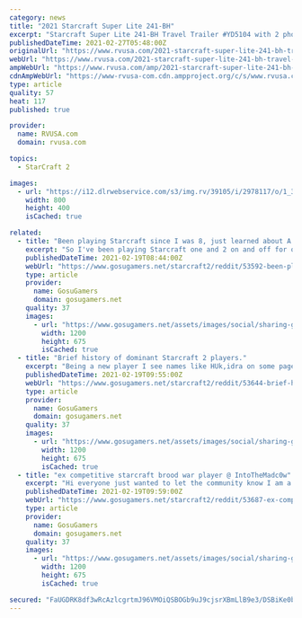 ```yaml
---
category: news
title: "2021 Starcraft Super Lite 241-BH"
excerpt: "Starcraft Super Lite 241-BH Travel Trailer #YD5104 with 2 photos for sale in Clayton, Delaware 19938. See this unit and thousands more at RVUSA.com. Updated Daily."
publishedDateTime: 2021-02-27T05:48:00Z
originalUrl: "https://www.rvusa.com/2021-starcraft-super-lite-241-bh-travel-trailer-2978117"
webUrl: "https://www.rvusa.com/2021-starcraft-super-lite-241-bh-travel-trailer-2978117"
ampWebUrl: "https://www.rvusa.com/amp/2021-starcraft-super-lite-241-bh-travel-trailer-2978117"
cdnAmpWebUrl: "https://www-rvusa-com.cdn.ampproject.org/c/s/www.rvusa.com/amp/2021-starcraft-super-lite-241-bh-travel-trailer-2978117"
type: article
quality: 57
heat: 117
published: true

provider:
  name: RVUSA.com
  domain: rvusa.com

topics:
  - StarCraft 2

images:
  - url: "https://i12.dlrwebservice.com/s3/img.rv/39105/i/2978117/o/1_39105_2978117_120128335.jpg"
    width: 800
    height: 400
    isCached: true

related:
  - title: "Been playing Starcraft since I was 8, just learned about A moving."
    excerpt: "So I've been playing Starcraft one and 2 on and off for over a decade, usually in starts and stops. But I started playing Brood War around 8 years old, and as far as I knew to attack stuff you right clicked on an enemy,"
    publishedDateTime: 2021-02-19T08:44:00Z
    webUrl: "https://www.gosugamers.net/starcraft2/reddit/53592-been-playing-starcraft-since-i-was-8-just-learned-about-a-moving"
    type: article
    provider:
      name: GosuGamers
      domain: gosugamers.net
    quality: 37
    images:
      - url: "https://www.gosugamers.net/assets/images/social/sharing-generic-253163b9.jpg"
        width: 1200
        height: 675
        isCached: true
  - title: "Brief history of dominant Starcraft 2 players."
    excerpt: "Being a new player I see names like HUk,idra on some pages and have no idea who they are. Starcraft 2 has had a long and rich history and I would like to learn more about it."
    publishedDateTime: 2021-02-19T09:55:00Z
    webUrl: "https://www.gosugamers.net/starcraft2/reddit/53644-brief-history-of-dominant-starcraft-2-players"
    type: article
    provider:
      name: GosuGamers
      domain: gosugamers.net
    quality: 37
    images:
      - url: "https://www.gosugamers.net/assets/images/social/sharing-generic-253163b9.jpg"
        width: 1200
        height: 675
        isCached: true
  - title: "ex competitive starcraft brood war player @ IntoTheMadc0w"
    excerpt: "Hi everyone just wanted to let the community know I am a ex competitive starcraft brood war player from 2001-2003 I quit in 2003 and started playing again in late 2020"
    publishedDateTime: 2021-02-19T09:59:00Z
    webUrl: "https://www.gosugamers.net/starcraft2/reddit/53687-ex-competitive-starcraft-brood-war-player-intothemadc0w"
    type: article
    provider:
      name: GosuGamers
      domain: gosugamers.net
    quality: 37
    images:
      - url: "https://www.gosugamers.net/assets/images/social/sharing-generic-253163b9.jpg"
        width: 1200
        height: 675
        isCached: true

secured: "FaUGDRK8df3wRcAzlcgrtmJ96VMOiQSBOGb9uJ9cjsrXBmLlB9e3/DSBiKe0bqWBTSLPWHaFVc8FkQLBXrXzUnCo6bOQ5gBUe6p/grwsab34N3VnOyVUHBejCss5AOdw76Y9CdR9hCyTgFAaDtoOPZF9Vyp319y2WsPSumZ+2lgeifuhKDC8LugUcW5Rh3wQL78o9SCycIuX3q4Us2T371SrbcnIGW8DMiFMpP7XRAU0r2O+x1P0PHhs2TDrrJbYy9ljfjPhMfdJdz4lgv28WoZ0b6k9GBYl0HRbhOHFuokLCPSlPZ9l8CfQOfgAal4dN6zz/1Q7Mi6oM+P1vy6/8Mt9OYpZm0q01Za0nxpSeoY=;Wddq5Wagcrk2nLqYW6HqzQ=="
---
```


